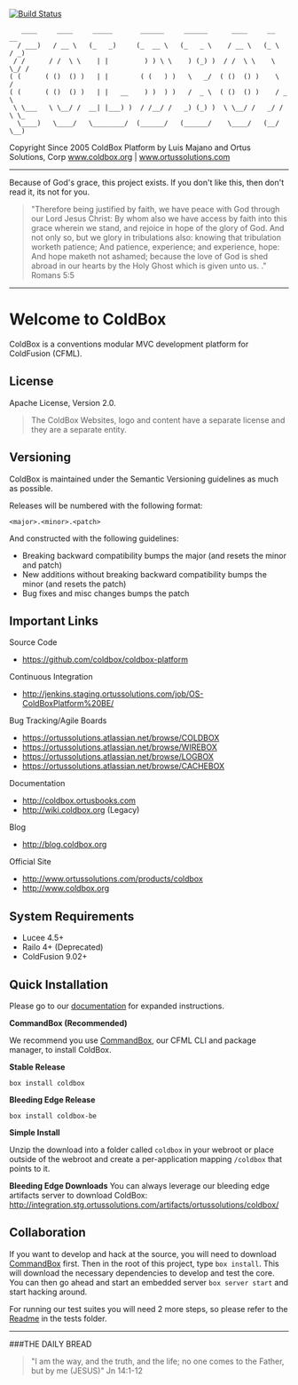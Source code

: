﻿[![Build Status](https://travis-ci.org/ColdBox/coldbox-platform.svg?branch=development)](https://travis-ci.org/ColdBox/coldbox-platform)```   ____     ____     _____       ______     ______      ____     __     __    / ___)   / __ \   (_   _)     (_  __ \   (_   _ \    / __ \   (_ \   / _)  / /      / /  \ \    | |         ) ) \ \    ) (_) )  / /  \ \    \ \_/ /   ( (      ( ()  () )   | |        ( (   ) )   \   _/  ( ()  () )    \   /    ( (      ( ()  () )   | |   __    ) )  ) )   /  _ \  ( ()  () )    / _ \     \ \___   \ \__/ /  __| |___) )  / /__/ /   _) (_) )  \ \__/ /   _/ / \ \_    \____)   \____/   \________/  (______/   (______/    \____/   (__/   \__) ```Copyright Since 2005 ColdBox Platform by Luis Majano and Ortus Solutions, Corpwww.coldbox.org | www.ortussolutions.com----Because of God's grace, this project exists. If you don't like this, then don't read it, its not for you.>"Therefore being justified by faith, we have peace with God through our Lord Jesus Christ:By whom also we have access by faith into this grace wherein we stand, and rejoice in hope of the glory of God.And not only so, but we glory in tribulations also: knowing that tribulation worketh patience;And patience, experience; and experience, hope:And hope maketh not ashamed; because the love of God is shed abroad in our hearts by the Holy Ghost which is given unto us. ." Romans 5:5----# Welcome to ColdBoxColdBox is a conventions modular MVC development platform for ColdFusion (CFML).## LicenseApache License, Version 2.0.>The ColdBox Websites, logo and content have a separate license and they are a separate entity.## VersioningColdBox is maintained under the Semantic Versioning guidelines as much as possible.Releases will be numbered with the following format:```<major>.<minor>.<patch>```And constructed with the following guidelines:* Breaking backward compatibility bumps the major (and resets the minor and patch)* New additions without breaking backward compatibility bumps the minor (and resets the patch)* Bug fixes and misc changes bumps the patch## Important LinksSource Code- https://github.com/coldbox/coldbox-platformContinuous Integration- http://jenkins.staging.ortussolutions.com/job/OS-ColdBoxPlatform%20BE/Bug Tracking/Agile Boards- https://ortussolutions.atlassian.net/browse/COLDBOX- https://ortussolutions.atlassian.net/browse/WIREBOX- https://ortussolutions.atlassian.net/browse/LOGBOX- https://ortussolutions.atlassian.net/browse/CACHEBOXDocumentation- http://coldbox.ortusbooks.com- http://wiki.coldbox.org (Legacy)Blog- http://blog.coldbox.orgOfficial Site- http://www.ortussolutions.com/products/coldbox- http://www.coldbox.org## System Requirements- Lucee 4.5+- Railo 4+ (Deprecated)- ColdFusion 9.02+## Quick InstallationPlease go to our [documentation](http://coldbox.ortusbooks.com) for expanded instructions. **CommandBox (Recommended)**We recommend you use [CommandBox](http://www.ortussolutions.com/products/commandbox), our CFML CLI and package manager, to install ColdBox.**Stable Release**`box install coldbox`**Bleeding Edge Release**`box install coldbox-be`**Simple Install**Unzip the download into a folder called `coldbox` in your webroot or place outside of the webroot and create a per-application mapping `/coldbox` that points to it.**Bleeding Edge Downloads**You can always leverage our bleeding edge artifacts server to download ColdBox: http://integration.stg.ortussolutions.com/artifacts/ortussolutions/coldbox/## CollaborationIf you want to develop and hack at the source, you will need to download [CommandBox](http://www.ortussolutions.com/products/commandbox) first.  Then in the root of this project, type `box install`.  This will download the necessary dependencies to develop and test the core.  You can then go ahead and start an embedded server `box server start` and start hacking around.  For running our test suites you will need 2 more steps, so please refer to the [Readme](tests/readme.md) in the tests folder.--- ###THE DAILY BREAD > "I am the way, and the truth, and the life; no one comes to the Father, but by me (JESUS)" Jn 14:1-12